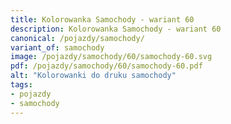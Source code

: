 ```yaml
---
title: Kolorowanka Samochody - wariant 60
description: Kolorowanka Samochody - wariant 60
canonical: /pojazdy/samochody/
variant_of: samochody
image: /pojazdy/samochody/60/samochody-60.svg
pdf: /pojazdy/samochody/60/samochody-60.pdf
alt: "Kolorowanki do druku samochody"
tags:
- pojazdy
- samochody
---
```

